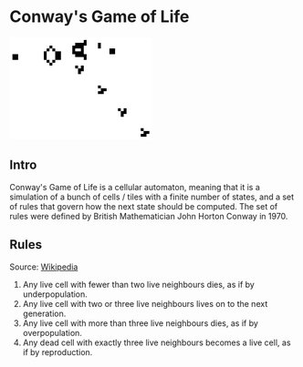 # Conway's Game of Life
![](gospers_glider_gun.gif)
## Intro
Conway's Game of Life is a cellular automaton, meaning that it is a simulation of a bunch of cells / tiles with a finite number of states, and a set of rules that govern how the next state should be computed. The set of rules were defined by British Mathematician John Horton Conway in 1970.
## Rules
Source: [Wikipedia](https://en.wikipedia.org/wiki/Conway%27s_Game_of_Life)
1. Any live cell with fewer than two live neighbours dies, as if by underpopulation.
2. Any live cell with two or three live neighbours lives on to the next generation.
3. Any live cell with more than three live neighbours dies, as if by overpopulation.
4. Any dead cell with exactly three live neighbours becomes a live cell, as if by reproduction.





